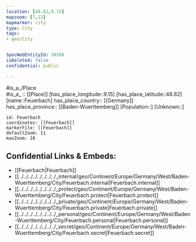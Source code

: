 ```yaml
---
location: [48.82,9.15] 
mapzoom: [7,12] 
mapmarker: city 
type: City
tags:
- geo/City


SpocWebEntityId: 30160
isDeleted: false
confidential: public

---
```

#is_a_/Place  
#is_a_ :: [[Place]] 
[has_place_longitude::9.15] 
[has_place_latitude::48.82] 
[name::Feuerbach] 
has_place_country:: [[Germany]]  
has_place_province:: [[Baden-Wuerttemberg]] 
[Population::] 
[Unknown::] 


```leaflet
id: Feuerbach
coordinates: [[Feuerbach]] 
markerFile: [[Feuerbach]] 
defaultZoom: 11 
maxZoom: 18
```


## Confidential Links & Embeds: 
- [[Feuerbach|Feuerbach]]  
- [[../../../../../../../../_internal/geo/Continent/Europe/Germany/West/Baden-Wuerttemberg/City/Feuerbach.internal|Feuerbach.internal]] 
- [[../../../../../../../../_protect/geo/Continent/Europe/Germany/West/Baden-Wuerttemberg/City/Feuerbach.protect|Feuerbach.protect]] 
- [[../../../../../../../../_private/geo/Continent/Europe/Germany/West/Baden-Wuerttemberg/City/Feuerbach.private|Feuerbach.private]] 
- [[../../../../../../../../_personal/geo/Continent/Europe/Germany/West/Baden-Wuerttemberg/City/Feuerbach.personal|Feuerbach.personal]] 
- [[../../../../../../../../_secret/geo/Continent/Europe/Germany/West/Baden-Wuerttemberg/City/Feuerbach.secret|Feuerbach.secret]] 
